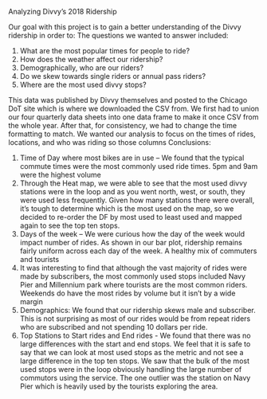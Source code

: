 Analyzing Divvy’s 2018 Ridership

Our goal with this project is to gain a better understanding of the Divvy ridership in order to:
The questions we wanted to answer included:
1.	What are the most popular times for people to ride?
2.	How does the weather affect our ridership?
3.	Demographically, who are our riders?
4.	Do we skew towards single riders or annual pass riders?
5.	Where are the most used divvy stops?

This data was published by Divvy themselves and posted to the Chicago DoT site which is where we downloaded the CSV from.
We first had to union our four quarterly data sheets into one data frame to make it once CSV from the whole year.
After that, for consistency, we had to change the time formatting to match.
We wanted our analysis to focus on the times of rides, locations, and who was riding so those columns 
Conclusions:
1.	Time of Day where most bikes are in use – We found that the typical commute times were the most commonly used ride times. 5pm and 9am were the highest volume
2.	Through the Heat map, we were able to see that the most used divvy stations were in the loop and as you went north, west, or south, they were used less frequently. Given how many stations there were overall, it’s tough to determine which is the most used on the map, so we decided to re-order the DF by most used to least used and mapped again to see the top ten stops.
3.	Days of the week – We were curious how the day of the week would impact number of rides. As shown in our bar plot, ridership remains fairly uniform across each day of the week. A healthy mix of commuters and tourists 
4.	It was interesting to find that although the vast majority of rides were made by subscribers, the most commonly used stops included Navy Pier and Millennium park where tourists are the most common riders. Weekends do have the most rides by volume but it isn’t by a wide margin
5.	Demographics: We found that our ridership skews male and subscriber. This is not surprising as most of our rides would be from repeat riders who are subscribed and not spending 10 dollars per ride.
6.	Top Stations to Start rides and End rides -  We found that there was no large differences with the start and end stops. We feel that it is safe to say that we can look at most used stops as the metric and not see a large difference in the top ten stops.
We saw that the bulk of the most used stops were in the loop obviously handling the large number of commutors using the service. The one outlier was the station on Navy Pier which is heavily used by the tourists exploring the area.


